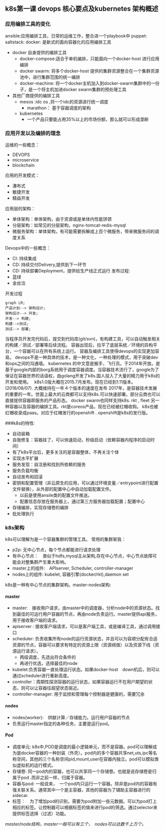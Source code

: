 ## k8s第一课 devops 核心要点及kubernetes 架构概述

### 应用编排工具的变化
ansible:应用编排工具，日常的运维工作，整合进一个playbook中
puppet:
saltstack:
docker: 是新式的面向容器化的应用编排工具
- docker 自身提供的编排工具
    - docker-compose:适合于单机编排，只能面向一个docker-host 进行应用编排
    - docker swarm: 将多个docker-host 提供的集群资源整合在一个集群资源池中，进行集群范围的统一编排
    - docker-machine: 将一个docker主机加入到docker-swarm集群中的一份子，是一个将主机加进docker swarm集群的预处理工具
- 其他厂商提供的编排工具
	- mesos :idc os ,将一个idc的资源进行统一调度
		- marathon： 基于容器调度的架构
	- kubernetes
		- 一个产品只要能占用35%以上的市场份额，那么就可以形成垄断

### 应用开发以及编排的理念
运维的一些概念：
- DEVOPS
- microservice
- blockchain

应用的开发模式：
- 瀑布式
- 敏捷开发
- 精益开发

应用层的架构：
- 单体架构：单体架构，由于资源或是单体内性能饼颈
- 分层架构：如常见的分层架构，nginx-tomcat-redis-mysql
- 微服务架构：单体架构，有可能需要拆解成上百个微服务，带来微服务间的调度关系

Devops中的一些概念：
- CI: 持续集成
- CD: 持续交付Delivery,提供到下一环节
- CD: 持续部署Deployment，提供给生产线正式运行
发布过程:
- 蓝绿
- 金丝洽

开发过程
~~~ mermaid 
graph LR;
产品计划--> 架构设计;
架构设计--> 开发;
开发--> 构建;
构建-->测试;
测试--> 部署;
~~~
当程序员开发完代码后，提交到代码库(git/svn)，有构建工具，可以自动触发相关的构建／测试／部署等后续流程。
容器出现后，拉平了底层系统／环境的异构平台，一个容器可以在所有系统上运行。
容器及编排工具使得devops的实现更加容易。
devops不是一种具体的技术，是一种文化，一种处理的模式，用于突破dev  和ops之间的沟通墙。
kubernetes 的中文意是搬手，飞行员。于2014年开放。是基于google内部的borg系统用于调度容器调度。当容器技术流行了，google为了保证在容器世界的话语权，由golang开发了k8s.国人投入了大量的精力用于k8s的开发和使用。　
k8s1.0版大概在2015.7月发布。现在已经到1.11版本。(2018/08/07). 大概维持在一年４个版本的速度在发布
2017年，是容器技术发展的重要的一年。世面上最大的云商都可以支持k8s.可以快速部署。部分云商也可以直接提供容器即服务的产品形态。
docker swarm也同样支持k8s.
rkt , fleet 另一种容器以及容器的编排工具。rkt是coreos产品，现在已经被红帽收购。
k8s也被红帽收录成paas。对应于红帽发行的openshift . openshift是k8s的发行版。

###k8s的特性:

- 自动装箱
- 自我修复：容器挂了，可以快速启动，秒级启动（依赖容器内程序的启动时间）
- 有了k8s平台后，更多关注的是容器整体，不再关注个体
- 实现水平扩展
- 服务发现：自注册和找到所依赖的服务
- 服务负载均衡
- 自动发布和回滚
- 密钥和配置管理（非云原生的应用，可以通过环境变量／entrypoint进行配置文件替换），从外部的配置中心中自动加载配置文件。
	- 以前是使用ansile类的配置文件推送。
	- 配置信息存放在服务器上，通过第三方服务器加载配置；配置中心
- 存储编排，实现存储卷的编排
- 批处理执行

### k8s架构
k8s可以理解为是一个容器集群的管理工具。
常用的集群架我：
- p2p: 无中心节点，每个节点都能进行请求处理
- 有中心节点：　类似于hdfs,mysql主从架构,存在中心节点，中心节点故障可能会对整集群产生重大影响。 
- master上的组件:　APIserver, Scheduler, controller-manager
- nodes上的组件: kubelet, 容器引擎(docker/rkt),daemon set

k8s是一种有中心节点的集群架构。master-nodes架构:
#### master
- master:　接收用户请求，由master中的调度器，分析node中的资源状态。找到最佳的可运行用户容器的节点，再由node负责运行。master提供api服务，用于接收客户端的请求。
- apiserver : 接收客户端请求，可以是客户端工具，或是编译工具，通过调用接口
- scheduler:  负责收集所有node的运行资源状态，并且可以为容顺分配有合适资源的节点，容器可以要求有特定的资源上限（资源阀值）以及资源下线（资源运行请求）。
	- 两级调度，先选出符合条件的
	- 再进行优选，选择最佳的node
- kubelet:负责容器一直处理运行状态。如果docker-host　down机后，则可以通过scheduler进行重新高度。
- controller：周期性探测容器的运行状态，如果容器运行不在用户期望的状态，则可以让容器往超望状态驱近。
- controller-manager: 用于监控和管理每个控制器是健康的，需要冗余

#### nodes
- nodes(worker):　供献计算／存储能力。运行用户容器的节点
- 负责运行master指定的各种任务，主要是运行pod。

#### Pod

- 调度单元: k8s中,POD是调度的最小逻辑单元，而不是容器。pod可以理解成为是docker容器的一种封装（外壳）。pod内的多个容器共享net,uts,ipc等名称空间，其他的三个名称空间pid,mount,user在容器内独立。pod可以模拟类似虚拟机的运行模式。
- 存储卷: 同一pod内的容器，也可以共享同一个存储卷。也就是说存储卷是归属于pod .而非之前一样，归属于容器。
- 容器与pod: 一般说来，　一个pod内只运行一个容器。除非是pod内的容器有强关联关系。通常其中一个是主容器，其他的容器为了辅助主容器进行的sidecar.
- 标签：　为了增加pod的识别，需要为pod附加一些元数据。可以为pod打上相应的标签。让控制器可以根据标签的值来进行pod的筛选。通过selector来提供标签选择（过滤）功能。

*master/node结构，master一般可以有三个，　nodes可以达数千上万个。*


